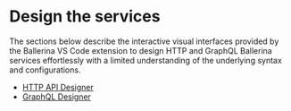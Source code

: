 # Design the services

The sections below describe the interactive visual interfaces provided by the Ballerina VS Code extension to design HTTP and GraphQL Ballerina services effortlessly with a limited understanding of the underlying syntax and configurations. 

- [HTTP API Designer](../design-the-services/http-api-designer.md)
- [GraphQL Designer](../design-the-services/graphql-designer.md)
